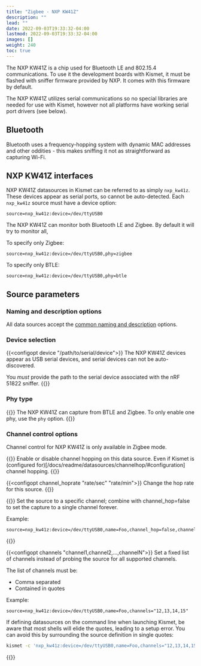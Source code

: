 ```yaml
---
title: "Zigbee - NXP KW41Z"
description: ""
lead: ""
date: 2022-09-03T19:33:32-04:00
lastmod: 2022-09-03T19:33:32-04:00
images: []
weight: 240
toc: true
---
```


The NXP KW41Z is a chip used for Bluetooth LE and 802.15.4 communications. To use it the development boards with Kismet, it must be flashed with sniffer firmware provided by NXP. It comes with this firmware by default.

The NXP KW41Z utilizes serial communications so no special libraries are needed for use with Kismet, however not all platforms have working serial port drivers (see below).

## Bluetooth

Bluetooth uses a frequency-hopping system with dynamic MAC addresses and other oddities - this makes sniffing it not as straightforward as capturing Wi-Fi.

## NXP KW41Z interfaces

NXP KW41Z datasources in Kismet can be referred to as simply `nxp_kw41z`. These devices appear as serial ports, so cannot be auto-detected.  Each `nxp_kw41z` source must have a device option:

```
source=nxp_kw41z:device=/dev/ttyUSB0
```

The NXP KW41Z can monitor both Bluetooth LE and Zigbee. By default it will try to monitor all,

To specify only Zigbee:

```
source=nxp_kw41z:device=/dev/ttyUSB0,phy=zigbee
```

To specify only BTLE:
```
source=nxp_kw41z:device=/dev/ttyUSB0,phy=btle
```

## Source parameters

### Naming and description options

All data sources accept the [common naming and description](/docs/readme/datasources/datasources/#naming-and-describing-datasources) options.

### Device selection 

{{<configopt device "/path/to/serial/device">}}
The NXP KW41Z devices appear as USB serial devices, and serial devices can not be auto-discovered. 

You *must* provide the path to the serial device associated with the nRF 51822 sniffer. 
{{</configopt>}}

### Phy type 

{{<configopt phy btle zigbee>}}
The NXP KW41Z can capture from BTLE and Zigbee.  To only enable one phy, use the `phy` option.
{{</configopt>}}

### Channel control options 

Channel control for NXP KW41Z is only available in Zigbee mode.

{{<configopt channel_hop true false>}}
Enable or disable channel hopping on this data source.  Even if Kismet is (configured for)[/docs/readme/datasources/channelhop/#configuration] channel hopping.
{{</configopt>}}


{{<configopt channel_hoprate "rate/sec" "rate/min">}}
Change the hop rate for this source.
{{</configopt>}}


{{<configopt channel channel>}}
Set the source to a specific channel; combine with channel_hop=false to set the capture to a single channel forever.

Example:

```
source=nxp_kw41z:device=/dev/ttyUSB0,name=Foo,channel_hop=false,channel=12
```
{{</configopt>}}


{{<configopt channels "channel1,channel2,...,channelN">}}
Set a fixed list of channels instead of probing the source for all supported channels.

The list of channels must be:

* Comma separated 
* Contained in quotes

Example:

```
source=nxp_kw41z:device=/dev/ttyUSB0,name=Foo,channels="12,13,14,15"
```

If defining datasources on the command line when launching Kismet, be aware that most shells will elide the quotes, leading to a setup error.  You can avoid this by surrounding the source definition in single quotes:

```bash
kismet -c 'nxp_kw41z:device=/dev/ttyUSB0,name=Foo,channels="12,13,14,15"'
```
{{</configopt>}}
